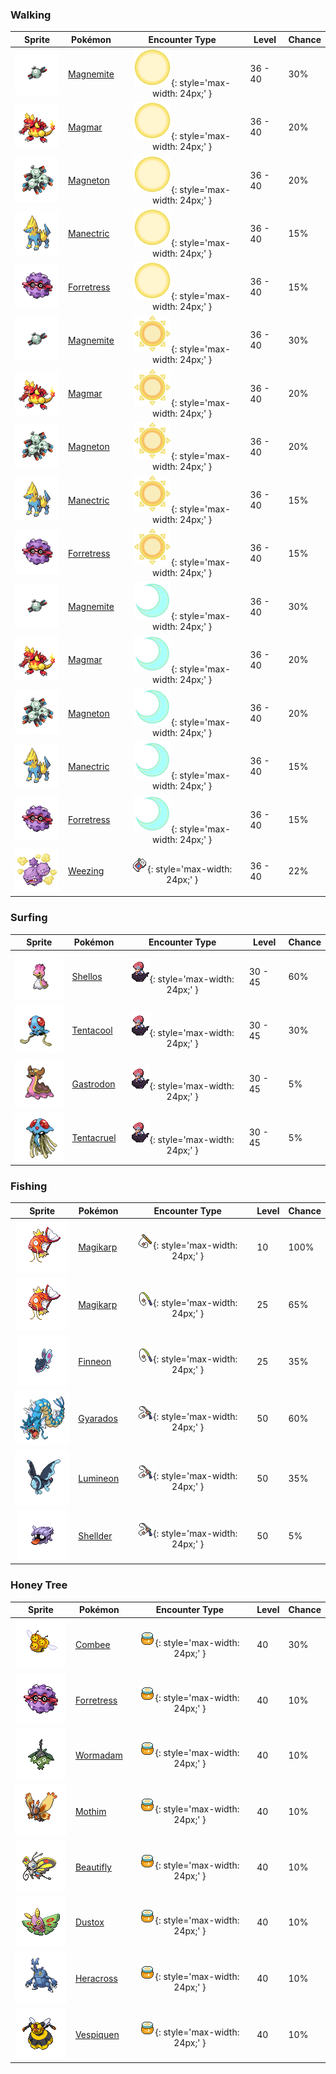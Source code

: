 ### Walking

| Sprite | Pokémon | Encounter Type | Level | Chance |
|:------:|---------|:--------------:|-------|--------|
| ![Magnemite](../../assets/sprites/magnemite/front.gif "Magnemite") | [Magnemite](../../pokemon/magnemite.md/) | ![Morning](../../assets/encounter_types/morning.png "Morning"){: style='max-width: 24px;' } | 36 - 40 | 30% |
| ![Magmar](../../assets/sprites/magmar/front.gif "Magmar") | [Magmar](../../pokemon/magmar.md/) | ![Morning](../../assets/encounter_types/morning.png "Morning"){: style='max-width: 24px;' } | 36 - 40 | 20% |
| ![Magneton](../../assets/sprites/magneton/front.gif "Magneton") | [Magneton](../../pokemon/magneton.md/) | ![Morning](../../assets/encounter_types/morning.png "Morning"){: style='max-width: 24px;' } | 36 - 40 | 20% |
| ![Manectric](../../assets/sprites/manectric/front.gif "Manectric") | [Manectric](../../pokemon/manectric.md/) | ![Morning](../../assets/encounter_types/morning.png "Morning"){: style='max-width: 24px;' } | 36 - 40 | 15% |
| ![Forretress](../../assets/sprites/forretress/front.gif "Forretress") | [Forretress](../../pokemon/forretress.md/) | ![Morning](../../assets/encounter_types/morning.png "Morning"){: style='max-width: 24px;' } | 36 - 40 | 15% |
| ![Magnemite](../../assets/sprites/magnemite/front.gif "Magnemite") | [Magnemite](../../pokemon/magnemite.md/) | ![Day](../../assets/encounter_types/day.png "Day"){: style='max-width: 24px;' } | 36 - 40 | 30% |
| ![Magmar](../../assets/sprites/magmar/front.gif "Magmar") | [Magmar](../../pokemon/magmar.md/) | ![Day](../../assets/encounter_types/day.png "Day"){: style='max-width: 24px;' } | 36 - 40 | 20% |
| ![Magneton](../../assets/sprites/magneton/front.gif "Magneton") | [Magneton](../../pokemon/magneton.md/) | ![Day](../../assets/encounter_types/day.png "Day"){: style='max-width: 24px;' } | 36 - 40 | 20% |
| ![Manectric](../../assets/sprites/manectric/front.gif "Manectric") | [Manectric](../../pokemon/manectric.md/) | ![Day](../../assets/encounter_types/day.png "Day"){: style='max-width: 24px;' } | 36 - 40 | 15% |
| ![Forretress](../../assets/sprites/forretress/front.gif "Forretress") | [Forretress](../../pokemon/forretress.md/) | ![Day](../../assets/encounter_types/day.png "Day"){: style='max-width: 24px;' } | 36 - 40 | 15% |
| ![Magnemite](../../assets/sprites/magnemite/front.gif "Magnemite") | [Magnemite](../../pokemon/magnemite.md/) | ![Night](../../assets/encounter_types/night.png "Night"){: style='max-width: 24px;' } | 36 - 40 | 30% |
| ![Magmar](../../assets/sprites/magmar/front.gif "Magmar") | [Magmar](../../pokemon/magmar.md/) | ![Night](../../assets/encounter_types/night.png "Night"){: style='max-width: 24px;' } | 36 - 40 | 20% |
| ![Magneton](../../assets/sprites/magneton/front.gif "Magneton") | [Magneton](../../pokemon/magneton.md/) | ![Night](../../assets/encounter_types/night.png "Night"){: style='max-width: 24px;' } | 36 - 40 | 20% |
| ![Manectric](../../assets/sprites/manectric/front.gif "Manectric") | [Manectric](../../pokemon/manectric.md/) | ![Night](../../assets/encounter_types/night.png "Night"){: style='max-width: 24px;' } | 36 - 40 | 15% |
| ![Forretress](../../assets/sprites/forretress/front.gif "Forretress") | [Forretress](../../pokemon/forretress.md/) | ![Night](../../assets/encounter_types/night.png "Night"){: style='max-width: 24px;' } | 36 - 40 | 15% |
| ![Weezing](../../assets/sprites/weezing/front.gif "Weezing") | [Weezing](../../pokemon/weezing.md/) | ![Poké Radar](../../assets/encounter_types/poke_radar.png "Poké Radar"){: style='max-width: 24px;' } | 36 - 40 | 22% |

### Surfing

| Sprite | Pokémon | Encounter Type | Level | Chance |
|:------:|---------|:--------------:|-------|--------|
| ![Shellos](../../assets/sprites/shellos/front.gif "Shellos") | [Shellos](../../pokemon/shellos.md/) | ![Surf](../../assets/encounter_types/surf.png "Surf"){: style='max-width: 24px;' } | 30 - 45 | 60% |
| ![Tentacool](../../assets/sprites/tentacool/front.gif "Tentacool") | [Tentacool](../../pokemon/tentacool.md/) | ![Surf](../../assets/encounter_types/surf.png "Surf"){: style='max-width: 24px;' } | 30 - 45 | 30% |
| ![Gastrodon](../../assets/sprites/gastrodon/front.gif "Gastrodon") | [Gastrodon](../../pokemon/gastrodon.md/) | ![Surf](../../assets/encounter_types/surf.png "Surf"){: style='max-width: 24px;' } | 30 - 45 | 5% |
| ![Tentacruel](../../assets/sprites/tentacruel/front.gif "Tentacruel") | [Tentacruel](../../pokemon/tentacruel.md/) | ![Surf](../../assets/encounter_types/surf.png "Surf"){: style='max-width: 24px;' } | 30 - 45 | 5% |

### Fishing

| Sprite | Pokémon | Encounter Type | Level | Chance |
|:------:|---------|:--------------:|-------|--------|
| ![Magikarp](../../assets/sprites/magikarp/front.gif "Magikarp") | [Magikarp](../../pokemon/magikarp.md/) | ![Old Rod](../../assets/encounter_types/old_rod.png "Old Rod"){: style='max-width: 24px;' } | 10 | 100% |
| ![Magikarp](../../assets/sprites/magikarp/front.gif "Magikarp") | [Magikarp](../../pokemon/magikarp.md/) | ![Good Rod](../../assets/encounter_types/good_rod.png "Good Rod"){: style='max-width: 24px;' } | 25 | 65% |
| ![Finneon](../../assets/sprites/finneon/front.gif "Finneon") | [Finneon](../../pokemon/finneon.md/) | ![Good Rod](../../assets/encounter_types/good_rod.png "Good Rod"){: style='max-width: 24px;' } | 25 | 35% |
| ![Gyarados](../../assets/sprites/gyarados/front.gif "Gyarados") | [Gyarados](../../pokemon/gyarados.md/) | ![Super Rod](../../assets/encounter_types/super_rod.png "Super Rod"){: style='max-width: 24px;' } | 50 | 60% |
| ![Lumineon](../../assets/sprites/lumineon/front.gif "Lumineon") | [Lumineon](../../pokemon/lumineon.md/) | ![Super Rod](../../assets/encounter_types/super_rod.png "Super Rod"){: style='max-width: 24px;' } | 50 | 35% |
| ![Shellder](../../assets/sprites/shellder/front.gif "Shellder") | [Shellder](../../pokemon/shellder.md/) | ![Super Rod](../../assets/encounter_types/super_rod.png "Super Rod"){: style='max-width: 24px;' } | 50 | 5% |

### Honey Tree

| Sprite | Pokémon | Encounter Type | Level | Chance |
|:------:|---------|:--------------:|-------|--------|
| ![Combee](../../assets/sprites/combee/front.gif "Combee") | [Combee](../../pokemon/combee.md/) | ![Honey Tree](../../assets/encounter_types/honey_tree.png "Honey Tree"){: style='max-width: 24px;' } | 40 | 30% |
| ![Forretress](../../assets/sprites/forretress/front.gif "Forretress") | [Forretress](../../pokemon/forretress.md/) | ![Honey Tree](../../assets/encounter_types/honey_tree.png "Honey Tree"){: style='max-width: 24px;' } | 40 | 10% |
| ![Wormadam](../../assets/sprites/wormadam-plant/front.gif "Wormadam") | [Wormadam](../../pokemon/wormadam-plant.md/) | ![Honey Tree](../../assets/encounter_types/honey_tree.png "Honey Tree"){: style='max-width: 24px;' } | 40 | 10% |
| ![Mothim](../../assets/sprites/mothim/front.gif "Mothim") | [Mothim](../../pokemon/mothim.md/) | ![Honey Tree](../../assets/encounter_types/honey_tree.png "Honey Tree"){: style='max-width: 24px;' } | 40 | 10% |
| ![Beautifly](../../assets/sprites/beautifly/front.gif "Beautifly") | [Beautifly](../../pokemon/beautifly.md/) | ![Honey Tree](../../assets/encounter_types/honey_tree.png "Honey Tree"){: style='max-width: 24px;' } | 40 | 10% |
| ![Dustox](../../assets/sprites/dustox/front.gif "Dustox") | [Dustox](../../pokemon/dustox.md/) | ![Honey Tree](../../assets/encounter_types/honey_tree.png "Honey Tree"){: style='max-width: 24px;' } | 40 | 10% |
| ![Heracross](../../assets/sprites/heracross/front.gif "Heracross") | [Heracross](../../pokemon/heracross.md/) | ![Honey Tree](../../assets/encounter_types/honey_tree.png "Honey Tree"){: style='max-width: 24px;' } | 40 | 10% |
| ![Vespiquen](../../assets/sprites/vespiquen/front.gif "Vespiquen") | [Vespiquen](../../pokemon/vespiquen.md/) | ![Honey Tree](../../assets/encounter_types/honey_tree.png "Honey Tree"){: style='max-width: 24px;' } | 40 | 10% |

